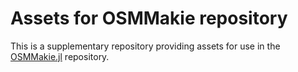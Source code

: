 # Assets for OSMMakie repository

This is a supplementary repository providing assets for use in the [OSMMakie.jl]() repository.
